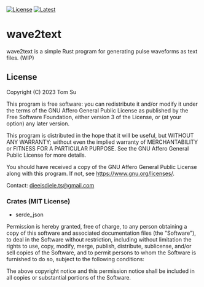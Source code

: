[![License](https://img.shields.io/badge/license-AGPLv3-blue.svg)](https://github.com/dieEisdiele/wave2text/blob/main/LICENSE.txt)
[![Latest](https://img.shields.io/badge/docs-latest-brightgreen.svg)](https://dieeisdiele.github.io/wave2text/wave2text/index.html)

# wave2text

wave2text is a simple Rust program for generating pulse waveforms as
text files. (WIP)

## License

Copyright (C) 2023  Tom Su

This program is free software: you can redistribute it and/or modify
it under the terms of the GNU Affero General Public License as published
by the Free Software Foundation, either version 3 of the License, or
(at your option) any later version.

This program is distributed in the hope that it will be useful,
but WITHOUT ANY WARRANTY; without even the implied warranty of
MERCHANTABILITY or FITNESS FOR A PARTICULAR PURPOSE.  See the
GNU Affero General Public License for more details.

You should have received a copy of the GNU Affero General Public License
along with this program.  If not, see <https://www.gnu.org/licenses/>.

Contact: <dieeisdiele.ts@gmail.com>

### Crates (MIT License)

- serde_json

Permission is hereby granted, free of charge, to any
person obtaining a copy of this software and associated
documentation files (the "Software"), to deal in the
Software without restriction, including without
limitation the rights to use, copy, modify, merge,
publish, distribute, sublicense, and/or sell copies of
the Software, and to permit persons to whom the Software
is furnished to do so, subject to the following
conditions:

The above copyright notice and this permission notice
shall be included in all copies or substantial portions
of the Software.
